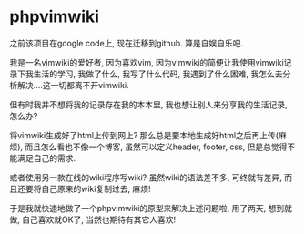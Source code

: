 phpvimwiki
==========

之前该项目在google code上, 现在迁移到github. 算是自娱自乐吧.

我是一名vimwiki的爱好者, 因为喜欢vim, 因为vimwiki的简便让我使用vimwiki记录下我生活的学习, 我做了什么, 我写了什么代码, 我遇到了什么困难, 我怎么去分析解决....这一切都离不开vimwiki.

但有时我并不想将我的记录存在我的本本里, 我也想让别人来分享我的生活记录, 怎么办?

将vimwiki生成好了html上传到网上? 那么总是要本地生成好html之后再上传(麻烦), 而且怎么看也不像一个博客, 虽然可以定义header, footer, css, 但是总觉得不能满足自己的需求.

或者使用另一款在线的wiki程序写wiki? 虽然wiki的语法差不多, 可终就有差异, 而且还要将自己原来的wiki复制过去, 麻烦!

于是我就快速地做了一个phpvimwiki的原型来解决上述问题啦, 用了两天, 想到就做, 自己喜欢就OK了, 当然也期待有其它人喜欢!
